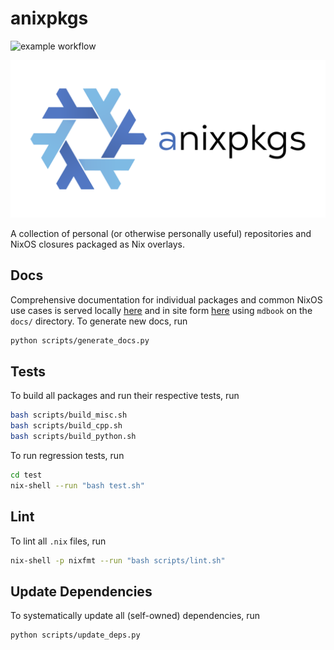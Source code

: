 # anixpkgs

![example workflow](https://github.com/goromal/anixpkgs/actions/workflows/test.yml/badge.svg)

![](https://raw.githubusercontent.com/goromal/anixdata/master/data/img/anixpkgs.png "anixpkgs")

A collection of personal (or otherwise personally useful) repositories and NixOS closures packaged as Nix overlays.

## Docs

Comprehensive documentation for individual packages and common NixOS use cases is served locally [here](./docs/src/SUMMARY.md) and in site form [here](https://goromal.github.io/anixpkgs/) using `mdbook` on the `docs/` directory. To generate new docs, run

```bash
python scripts/generate_docs.py
```

## Tests

To build all packages and run their respective tests, run

```bash
bash scripts/build_misc.sh
bash scripts/build_cpp.sh
bash scripts/build_python.sh
```

To run regression tests, run

```bash
cd test
nix-shell --run "bash test.sh"
```

## Lint

To lint all `.nix` files, run

```bash
nix-shell -p nixfmt --run "bash scripts/lint.sh"
```

## Update Dependencies

To systematically update all (self-owned) dependencies, run

```bash
python scripts/update_deps.py
```
